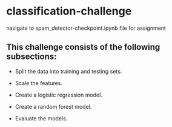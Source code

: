 # classification-challenge

navigate to spam_detector-checkpoint.ipynb file for assignment

## This challenge consists of the following subsections:

- Split the data into training and testing sets.

- Scale the features.

- Create a logistic regression model.

- Create a random forest model.

- Evaluate the models.
